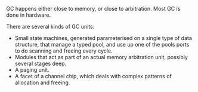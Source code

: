 GC happens either close to memory, or close to arbitration. Most GC is done in hardware.

There are several kinds of GC units:
- Small state machines, generated parameterised on a single type of data structure, that manage a typed pool, and use up one of the pools ports to do scanning and freeing every cycle.
- Modules that act as part of an actual memory arbitration unit, possibly several stages deep.
- A paging unit.
- A facet of a channel chip, which deals with complex patterns of allocation and freeing.
